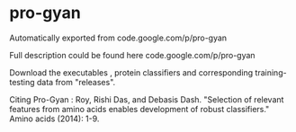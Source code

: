 # pro-gyan
Automatically exported from code.google.com/p/pro-gyan

Full description could be found here code.google.com/p/pro-gyan

Download the executables , protein classifiers and corresponding training-testing data from "releases".

Citing Pro-Gyan :   Roy, Rishi Das, and Debasis Dash. "Selection of relevant features from amino acids enables development of robust classifiers." Amino acids (2014): 1-9.


